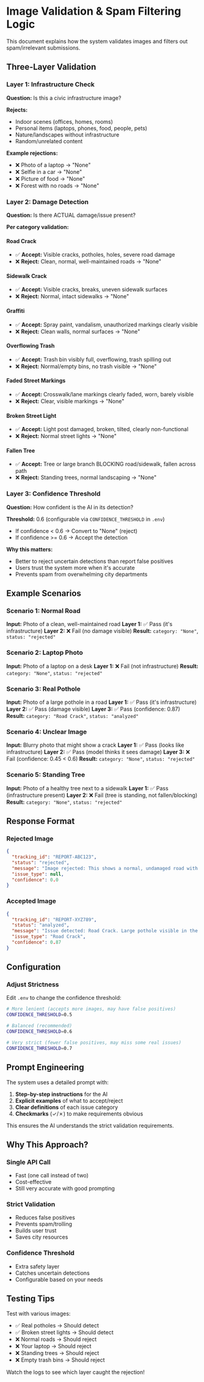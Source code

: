 # Image Validation & Spam Filtering Logic

This document explains how the system validates images and filters out spam/irrelevant submissions.

## Three-Layer Validation

### Layer 1: Infrastructure Check
**Question:** Is this a civic infrastructure image?

**Rejects:**
- Indoor scenes (offices, homes, rooms)
- Personal items (laptops, phones, food, people, pets)
- Nature/landscapes without infrastructure
- Random/unrelated content

**Example rejections:**
- ❌ Photo of a laptop → "None"
- ❌ Selfie in a car → "None"
- ❌ Picture of food → "None"
- ❌ Forest with no roads → "None"

### Layer 2: Damage Detection
**Question:** Is there ACTUAL damage/issue present?

**Per category validation:**

#### Road Crack
- ✅ **Accept:** Visible cracks, potholes, holes, severe road damage
- ❌ **Reject:** Clean, normal, well-maintained roads → "None"

#### Sidewalk Crack
- ✅ **Accept:** Visible cracks, breaks, uneven sidewalk surfaces
- ❌ **Reject:** Normal, intact sidewalks → "None"

#### Graffiti
- ✅ **Accept:** Spray paint, vandalism, unauthorized markings clearly visible
- ❌ **Reject:** Clean walls, normal surfaces → "None"

#### Overflowing Trash
- ✅ **Accept:** Trash bin visibly full, overflowing, trash spilling out
- ❌ **Reject:** Normal/empty bins, no trash visible → "None"

#### Faded Street Markings
- ✅ **Accept:** Crosswalk/lane markings clearly faded, worn, barely visible
- ❌ **Reject:** Clear, visible markings → "None"

#### Broken Street Light
- ✅ **Accept:** Light post damaged, broken, tilted, clearly non-functional
- ❌ **Reject:** Normal street lights → "None"

#### Fallen Tree
- ✅ **Accept:** Tree or large branch BLOCKING road/sidewalk, fallen across path
- ❌ **Reject:** Standing trees, normal landscaping → "None"

### Layer 3: Confidence Threshold
**Question:** How confident is the AI in its detection?

**Threshold:** 0.6 (configurable via `CONFIDENCE_THRESHOLD` in `.env`)

- If confidence < 0.6 → Convert to "None" (reject)
- If confidence >= 0.6 → Accept the detection

**Why this matters:**
- Better to reject uncertain detections than report false positives
- Users trust the system more when it's accurate
- Prevents spam from overwhelming city departments

## Example Scenarios

### Scenario 1: Normal Road
**Input:** Photo of a clean, well-maintained road
**Layer 1:** ✅ Pass (it's infrastructure)
**Layer 2:** ❌ Fail (no damage visible)
**Result:** `category: "None"`, `status: "rejected"`

### Scenario 2: Laptop Photo
**Input:** Photo of a laptop on a desk
**Layer 1:** ❌ Fail (not infrastructure)
**Result:** `category: "None"`, `status: "rejected"`

### Scenario 3: Real Pothole
**Input:** Photo of a large pothole in a road
**Layer 1:** ✅ Pass (it's infrastructure)
**Layer 2:** ✅ Pass (damage visible)
**Layer 3:** ✅ Pass (confidence: 0.87)
**Result:** `category: "Road Crack"`, `status: "analyzed"`

### Scenario 4: Unclear Image
**Input:** Blurry photo that might show a crack
**Layer 1:** ✅ Pass (looks like infrastructure)
**Layer 2:** ✅ Pass (model thinks it sees damage)
**Layer 3:** ❌ Fail (confidence: 0.45 < 0.6)
**Result:** `category: "None"`, `status: "rejected"`

### Scenario 5: Standing Tree
**Input:** Photo of a healthy tree next to a sidewalk
**Layer 1:** ✅ Pass (infrastructure present)
**Layer 2:** ❌ Fail (tree is standing, not fallen/blocking)
**Result:** `category: "None"`, `status: "rejected"`

## Response Format

### Rejected Image
```json
{
  "tracking_id": "REPORT-ABC123",
  "status": "rejected",
  "message": "Image rejected: This shows a normal, undamaged road with no visible issues.",
  "issue_type": null,
  "confidence": 0.0
}
```

### Accepted Image
```json
{
  "tracking_id": "REPORT-XYZ789",
  "status": "analyzed",
  "message": "Issue detected: Road Crack. Large pothole visible in the road surface near the curb.",
  "issue_type": "Road Crack",
  "confidence": 0.87
}
```

## Configuration

### Adjust Strictness

Edit `.env` to change the confidence threshold:

```bash
# More lenient (accepts more images, may have false positives)
CONFIDENCE_THRESHOLD=0.5

# Balanced (recommended)
CONFIDENCE_THRESHOLD=0.6

# Very strict (fewer false positives, may miss some real issues)
CONFIDENCE_THRESHOLD=0.7
```

## Prompt Engineering

The system uses a detailed prompt with:
1. **Step-by-step instructions** for the AI
2. **Explicit examples** of what to accept/reject
3. **Clear definitions** of each issue category
4. **Checkmarks** (✓/✗) to make requirements obvious

This ensures the AI understands the strict validation requirements.

## Why This Approach?

### Single API Call
- Fast (one call instead of two)
- Cost-effective
- Still very accurate with good prompting

### Strict Validation
- Reduces false positives
- Prevents spam/trolling
- Builds user trust
- Saves city resources

### Confidence Threshold
- Extra safety layer
- Catches uncertain detections
- Configurable based on your needs

## Testing Tips

Test with various images:
- ✅ Real potholes → Should detect
- ✅ Broken street lights → Should detect
- ❌ Normal roads → Should reject
- ❌ Your laptop → Should reject
- ❌ Standing trees → Should reject
- ❌ Empty trash bins → Should reject

Watch the logs to see which layer caught the rejection!
